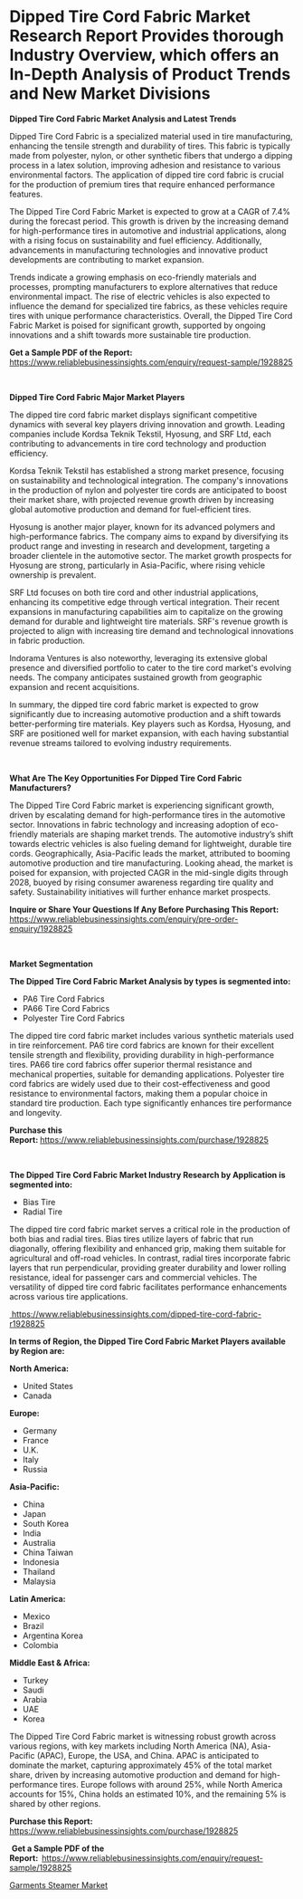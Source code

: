 <p><h1>Dipped Tire Cord Fabric Market Research Report Provides thorough Industry Overview, which offers an In-Depth Analysis of Product Trends and New Market Divisions</h1></p><p><strong>Dipped Tire Cord Fabric Market Analysis and Latest Trends</strong></p>
<p><p>Dipped Tire Cord Fabric is a specialized material used in tire manufacturing, enhancing the tensile strength and durability of tires. This fabric is typically made from polyester, nylon, or other synthetic fibers that undergo a dipping process in a latex solution, improving adhesion and resistance to various environmental factors. The application of dipped tire cord fabric is crucial for the production of premium tires that require enhanced performance features.</p><p>The Dipped Tire Cord Fabric Market is expected to grow at a CAGR of 7.4% during the forecast period. This growth is driven by the increasing demand for high-performance tires in automotive and industrial applications, along with a rising focus on sustainability and fuel efficiency. Additionally, advancements in manufacturing technologies and innovative product developments are contributing to market expansion. </p><p>Trends indicate a growing emphasis on eco-friendly materials and processes, prompting manufacturers to explore alternatives that reduce environmental impact. The rise of electric vehicles is also expected to influence the demand for specialized tire fabrics, as these vehicles require tires with unique performance characteristics. Overall, the Dipped Tire Cord Fabric Market is poised for significant growth, supported by ongoing innovations and a shift towards more sustainable tire production.</p></p>
<p><strong>Get a Sample PDF of the Report:&nbsp;</strong> <a href="https://www.reliablebusinessinsights.com/enquiry/request-sample/1928825?utm_campaign=3384&utm_medium=2&utm_source=Github&utm_content=ia&utm_term=29032025&utm_id=dipped-tire-cord-fabric">https://www.reliablebusinessinsights.com/enquiry/request-sample/1928825</a></p>
<p>&nbsp;</p>
<p><strong>Dipped Tire Cord Fabric Major Market Players</strong></p>
<p><p>The dipped tire cord fabric market displays significant competitive dynamics with several key players driving innovation and growth. Leading companies include Kordsa Teknik Tekstil, Hyosung, and SRF Ltd, each contributing to advancements in tire cord technology and production efficiency.</p><p>Kordsa Teknik Tekstil has established a strong market presence, focusing on sustainability and technological integration. The company's innovations in the production of nylon and polyester tire cords are anticipated to boost their market share, with projected revenue growth driven by increasing global automotive production and demand for fuel-efficient tires.</p><p>Hyosung is another major player, known for its advanced polymers and high-performance fabrics. The company aims to expand by diversifying its product range and investing in research and development, targeting a broader clientele in the automotive sector. The market growth prospects for Hyosung are strong, particularly in Asia-Pacific, where rising vehicle ownership is prevalent.</p><p>SRF Ltd focuses on both tire cord and other industrial applications, enhancing its competitive edge through vertical integration. Their recent expansions in manufacturing capabilities aim to capitalize on the growing demand for durable and lightweight tire materials. SRF's revenue growth is projected to align with increasing tire demand and technological innovations in fabric production.</p><p>Indorama Ventures is also noteworthy, leveraging its extensive global presence and diversified portfolio to cater to the tire cord market's evolving needs. The company anticipates sustained growth from geographic expansion and recent acquisitions.</p><p>In summary, the dipped tire cord fabric market is expected to grow significantly due to increasing automotive production and a shift towards better-performing tire materials. Key players such as Kordsa, Hyosung, and SRF are positioned well for market expansion, with each having substantial revenue streams tailored to evolving industry requirements.</p></p>
<p>&nbsp;</p>
<p><strong>What Are The Key Opportunities For Dipped Tire Cord Fabric Manufacturers?</strong></p>
<p><p>The Dipped Tire Cord Fabric market is experiencing significant growth, driven by escalating demand for high-performance tires in the automotive sector. Innovations in fabric technology and increasing adoption of eco-friendly materials are shaping market trends. The automotive industry’s shift towards electric vehicles is also fueling demand for lightweight, durable tire cords. Geographically, Asia-Pacific leads the market, attributed to booming automotive production and tire manufacturing. Looking ahead, the market is poised for expansion, with projected CAGR in the mid-single digits through 2028, buoyed by rising consumer awareness regarding tire quality and safety. Sustainability initiatives will further enhance market prospects.</p></p>
<p><strong>Inquire or Share Your Questions If Any Before Purchasing This Report:</strong> <a href="https://www.reliablebusinessinsights.com/enquiry/pre-order-enquiry/1928825?utm_campaign=3384&utm_medium=2&utm_source=Github&utm_content=ia&utm_term=29032025&utm_id=dipped-tire-cord-fabric">https://www.reliablebusinessinsights.com/enquiry/pre-order-enquiry/1928825</a></p>
<p>&nbsp;</p>
<p><strong>Market Segmentation</strong></p>
<p><strong>The Dipped Tire Cord Fabric Market Analysis by types is segmented into:</strong></p>
<p><ul><li>PA6 Tire Cord Fabrics</li><li>PA66 Tire Cord Fabrics</li><li>Polyester Tire Cord Fabrics</li></ul></p>
<p><p>The dipped tire cord fabric market includes various synthetic materials used in tire reinforcement. PA6 tire cord fabrics are known for their excellent tensile strength and flexibility, providing durability in high-performance tires. PA66 tire cord fabrics offer superior thermal resistance and mechanical properties, suitable for demanding applications. Polyester tire cord fabrics are widely used due to their cost-effectiveness and good resistance to environmental factors, making them a popular choice in standard tire production. Each type significantly enhances tire performance and longevity.</p></p>
<p><strong>Purchase this Report:&nbsp;</strong><a href="https://www.reliablebusinessinsights.com/purchase/1928825?utm_campaign=3384&utm_medium=2&utm_source=Github&utm_content=ia&utm_term=29032025&utm_id=dipped-tire-cord-fabric">https://www.reliablebusinessinsights.com/purchase/1928825</a></p>
<p>&nbsp;</p>
<p><strong>The Dipped Tire Cord Fabric Market Industry Research by Application is segmented into:</strong></p>
<p><ul><li>Bias Tire</li><li>Radial Tire</li></ul></p>
<p><p>The dipped tire cord fabric market serves a critical role in the production of both bias and radial tires. Bias tires utilize layers of fabric that run diagonally, offering flexibility and enhanced grip, making them suitable for agricultural and off-road vehicles. In contrast, radial tires incorporate fabric layers that run perpendicular, providing greater durability and lower rolling resistance, ideal for passenger cars and commercial vehicles. The versatility of dipped tire cord fabric facilitates performance enhancements across various tire applications.</p></p>
<p><a href="https://www.reliablebusinessinsights.com/dipped-tire-cord-fabric-r1928825?utm_campaign=3384&utm_medium=2&utm_source=Github&utm_content=ia&utm_term=29032025&utm_id=dipped-tire-cord-fabric">&nbsp;https://www.reliablebusinessinsights.com/dipped-tire-cord-fabric-r1928825</a></p>
<p><strong>In terms of Region, the Dipped Tire Cord Fabric Market Players available by Region are:</strong></p>
<p>
    <p> <strong> North America: </strong>
        <ul>
            <li>United States</li>
            <li>Canada</li>
        </ul>
        </p> 
    <p> <strong> Europe: </strong>
        <ul>
            <li>Germany</li>
            <li>France</li>
            <li>U.K.</li>
            <li>Italy</li>
            <li>Russia</li>
        </ul>
        </p> 
    <p> <strong> Asia-Pacific: </strong>
        <ul>
            <li>China</li>
            <li>Japan</li>
            <li>South Korea</li>
            <li>India</li>
            <li>Australia</li>
            <li>China Taiwan</li>
            <li>Indonesia</li>
            <li>Thailand</li>
            <li>Malaysia</li>
        </ul>
        </p> 
    <p> <strong> Latin America: </strong>
        <ul>
            <li>Mexico</li>
            <li>Brazil</li>
            <li>Argentina Korea</li>
            <li>Colombia</li>
        </ul>
        </p> 
    <p> <strong> Middle East & Africa: </strong>
        <ul>
            <li>Turkey</li>
            <li>Saudi</li>
            <li>Arabia</li>
            <li>UAE</li>
            <li>Korea</li>
        </ul>
    </p>
    </p>
<p><p>The Dipped Tire Cord Fabric market is witnessing robust growth across various regions, with key markets including North America (NA), Asia-Pacific (APAC), Europe, the USA, and China. APAC is anticipated to dominate the market, capturing approximately 45% of the total market share, driven by increasing automotive production and demand for high-performance tires. Europe follows with around 25%, while North America accounts for 15%, China holds an estimated 10%, and the remaining 5% is shared by other regions.</p></p>
<p><strong>Purchase this Report: </strong><a href="https://www.reliablebusinessinsights.com/purchase/1928825?utm_campaign=3384&utm_medium=2&utm_source=Github&utm_content=ia&utm_term=29032025&utm_id=dipped-tire-cord-fabric">https://www.reliablebusinessinsights.com/purchase/1928825</a></p>
<p>&nbsp;<strong>Get a Sample PDF of the Report:&nbsp;&nbsp;</strong><a href="https://www.reliablebusinessinsights.com/enquiry/request-sample/1928825?utm_campaign=3384&utm_medium=2&utm_source=Github&utm_content=ia&utm_term=29032025&utm_id=dipped-tire-cord-fabric">https://www.reliablebusinessinsights.com/enquiry/request-sample/1928825</a></p>
<p><strong></strong></p>
<p><p><a href="https://github.com/ternainglin/Market-Research-Report-List-1/blob/main/garments-steamer-market.md?utm_campaign=3384&utm_medium=2&utm_source=Github&utm_content=ia&utm_term=29032025&utm_id=dipped-tire-cord-fabric">Garments Steamer Market</a></p></p>